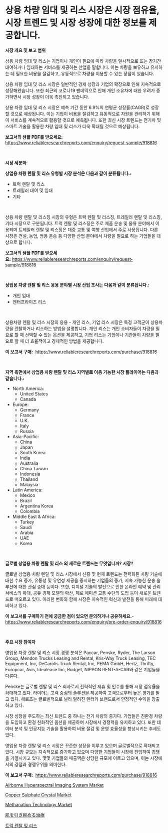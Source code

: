 <p><h1>상용 차량 임대 및 리스 시장은 시장 점유율, 시장 트렌드 및 시장 성장에 대한 정보를 제공합니다.</h1></p><p><strong>시장 개요 및 보고 범위</strong></p>
<p><p>상용 차량 임대 및 리스는 기업이나 개인이 필요에 따라 차량을 일시적으로 또는 장기간 대여하거나 임대하는 서비스를 제공하는 산업을 말합니다. 이는 차량을 보유하고 유지하는 데 필요한 비용을 절감하고, 유동적으로 차량을 이용할 수 있는 장점이 있습니다.</p><p>상용 차량 임대 및 리스 시장은 일반적인 경제 성장과 기업의 확장으로 인해 지속적으로 성장해왔습니다. 또한 최근의 코로나19 팬데믹으로 인해 개인 소유차에 대한 우려가 증가하면서 시장 성장이 더욱 촉진되고 있습니다.</p><p>상용 차량 임대 및 리스 시장은 예측 기간 동안 6.9%의 연평균 성장률(CAGR)로 성장할 것으로 예상됩니다. 이는 기업이 비용을 절감하고 유동적으로 자원을 관리하기 위해 이 서비스를 계속적으로 활용할 것으로 예측됩니다. 또한 최신 시장 트렌드는 전기차 및 스마트 기술을 활용한 차량 임대 및 리스가 더욱 확대될 것으로 예상됩니다.</p></p>
<p><strong>보고서의 샘플 PDF를 받으세요:</strong> <a href="https://www.reliableresearchreports.com/enquiry/request-sample/918816">https://www.reliableresearchreports.com/enquiry/request-sample/918816</a></p>
<p>&nbsp;</p>
<p><strong>시장 세분화</strong></p>
<p><strong>상업용 차량 렌탈 및 리스 유형별 시장 분석은 다음과 같이 분류됩니다.:</strong></p>
<p><ul><li>트럭 렌탈 및 리스</li><li>트레일러 대여 및 임대</li><li>기타</li></ul></p>
<p>&nbsp;</p>
<p><p>상용 차량 렌탈 및 리스징 시장의 유형은 트럭 렌탈 및 리스징, 트레일러 렌탈 및 리스징, 기타 시장으로 구분됩니다. 트럭 렌탈 및 리스징은 주로 제품 운송 및 물류 분야에서 이용되며 트레일러 렌탈 및 리스징은 대중 교통 및 여행 산업에서 주로 사용됩니다. 다른 시장은 건설, 농업, 범용 운송 등 다양한 산업 분야에서 차량을 필요로 하는 기업들을 대상으로 합니다.</p></p>
<p><strong>보고서의 샘플 PDF를 받으세요:</strong>&nbsp;<a href="https://www.reliableresearchreports.com/enquiry/request-sample/918816">https://www.reliableresearchreports.com/enquiry/request-sample/918816</a></p>
<p>&nbsp;</p>
<p><strong> 상업용 차량 렌탈 및 리스 응용 분야별 시장 산업 조사는 다음과 같이 분류됩니다.:</strong></p>
<p><ul><li>개인 임대</li><li>엔터프라이즈 리스</li></ul></p>
<p>&nbsp;</p>
<p><p>상용차량 렌탈 및 리스 시장의 응용 - 개인 리스, 기업 리스 시장은 특정 고객군이 상용차량을 렌탈하거나 리스하는 방법을 설명합니다. 개인 리스는 개인 소비자들이 차량을 필요로 할 때 선택할 수 있는 옵션을 제공하고, 기업 리스는 기업이나 기관들이 차량을 필요로 할 때 더 효율적이고 경제적인 방법을 제공합니다.</p></p>
<p><strong>이 보고서 구매:</strong>&nbsp; <a href="https://www.reliableresearchreports.com/purchase/918816">https://www.reliableresearchreports.com/purchase/918816</a></p>
<p>&nbsp;</p>
<p><strong>지역 측면에서 상업용 차량 렌탈 및 리스 지역별로 이용 가능한 시장 플레이어는 다음과 같습니다.:</strong></p>
<p><ul>
    <li>
        North America:
        <ul>
            <li>United States</li>
            <li>Canada</li>
        </ul>
    </li>
    <li>
        Europe:
        <ul>
            <li>Germany</li>
            <li>France</li>
            <li>U.K.</li>
            <li>Italy</li>
            <li>Russia</li>
        </ul>
    </li>
    <li>
        Asia-Pacific:
        <ul>
            <li>China</li>
            <li>Japan</li>
            <li>South Korea</li>
            <li>India</li>
            <li>Australia</li>
            <li>China Taiwan</li>
            <li>Indonesia</li>
            <li>Thailand</li>
            <li>Malaysia</li>
        </ul>
    </li>
    <li>
        Latin America:
        <ul>
            <li>Mexico</li>
            <li>Brazil</li>
            <li>Argentina Korea</li>
            <li>Colombia</li>
        </ul>
    </li>
    <li>
        Middle East & Africa:
        <ul>
            <li>Turkey</li>
            <li>Saudi</li>
            <li>Arabia</li>
            <li>UAE</li>
            <li>Korea</li>
        </ul>
    </li>
    </ul></p>
<p>&nbsp;</p>
<p><strong>글로벌 상업용 차량 렌탈 및 리스 의 새로운 트렌드는 무엇입니까? 시장?</strong></p>
<p><p>글로벌 상업용 차량 렌탈 및 리스 시장에서 신흥 및 현재 트렌드는 전력화된 차량 기술에 대한 수요 증가, 유동성 및 유연성 제공을 중시하는 기업들의 증가, 지속 가능한 운송 솔루션에 대한 관심 증대 등이다. 또한, 디지털 기술의 발전으로 인한 온라인 예약 및 관리 서비스의 확대, 공유 경제 모델의 확산, 제로 에미션 교통 수단의 도입 등이 새로운 트렌드로 떠오르고 있다. 이러한 변화와 함께 시장은 지속적인 혁신과 발전을 통해 미래에 대비하고 있다.</p></p>
<p><strong>이 보고서를 구매하기 전에 궁금한 점이 있으면 문의하거나 공유하세요.</strong>- <a href="https://www.reliableresearchreports.com/enquiry/pre-order-enquiry/918816">https://www.reliableresearchreports.com/enquiry/pre-order-enquiry/918816</a></p>
<p>&nbsp;</p>
<p><strong>주요 시장 참여자</strong></p>
<p><p>영업용 차량 렌탈 및 리스 시장 경쟁 분석은 Paccar, Penske, Ryder, The Larson Group, Mendon Trucks Leasing and Rental, Kris-Way Truck Leasing, TEC Equipment, Inc, DeCarolis Truck Rental, Inc, PEMA GmbH, Hertz, Thrifty, Europcar, Avis, Idealease Inc, Budget, NIPPON RENT-A-CAR와 같은 기업들을 다룬다.</p><p>Penske는 글로벌 렌탈 및 리스 회사로서 전략적인 제휴 및 인수를 통해 시장 점유율을 확대하고 있다. 라이더는 고객 중심의 솔루션을 제공하여 고객으로부터 높은 평가를 받고 있다. 헤르츠는 글로벌적으로 널리 알려진 렌터카 브랜드로서 안정적인 수익을 창출하고 있다.</p><p>시장 성장을 주도하는 최신 트렌드 중 하나는 전기 차량의 증가다. 기업들은 친환경 차량을 도입하고 환경 친화적인 옵션을 제공하여 시장에서 경쟁력을 유지하고 있다. 또한 데이터 분석 및 인공지능 기술을 활용하여 비용 절감 및 운영 효율성을 향상시키는 추세도 있다.</p><p>영업용 차량 렌탈 및 리스 시장은 꾸준한 성장을 이루고 있으며 글로벌적으로 확대되고 있다. 시장 규모는 지속적으로 증가하고 있으며 다양한 기업들이 시장에 진입하여 경쟁을 가열시키고 있다. 몇몇 기업들의 매출액은 상당한 규모에 이르고 있으며, 이는 시장에서의 강점과 경쟁우위를 의미한다.</p></p>
<p><strong>이 보고서 구매:</strong>&nbsp;&nbsp;<a href="https://www.reliableresearchreports.com/purchase/918816">https://www.reliableresearchreports.com/purchase/918816</a></p>
<p><p><a href="https://issuu.com/reportprime-2/docs/airborne-hyperspectral-imaging-system-market-size-">Airborne Hyperspectral Imaging System Market</a></p><p><a href="https://view.publitas.com/reportprime-1/copper-sulphate-crystal-market-research-report-reveals-the-latest-trends-and-opportunities-of-this-market-for-period-from-2024-2031/">Copper Sulphate Crystal Market</a></p><p><a href="https://view.publitas.com/reportprime-1/methanation-technology-market-size-and-examines-its-market-scope-with-a-primary-focus-on-growth-opportunities-and-forecasted-trends-spanning-from-2024-to-2031/">Methanation Technology Market</a></p><p><a href="https://github.com/ihabdkwlxs948/Market-Research-Report-List-1/blob/main/7157044183998.md">肌を引き締める治療</a></p><p><a href="https://github.com/hxzi07639916/Market-Research-Report-List-1/blob/main/7293223183963.md">트럭 렌탈 및 리스</a></p></p>
